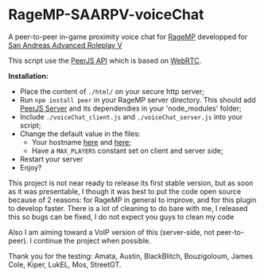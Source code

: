 # RageMP-SAARPV-voiceChat
A peer-to-peer in-game proximity voice chat for [RageMP](https://rage.mp/) developped for [San Andreas Advanced Roleplay V](https://v.sa-arp.net/)

This script use the [PeerJS API](https://github.com/peers/peerjs) which is based on [WebRTC](https://webrtc.org/).

**Installation:**
 - Place the content of `./html/` on your secure http server;
 - Run `npm install peer` in your RageMP server directory. This should add [PeerJS Server](https://github.com/peers/peerjs-server) and its dependendies in your 'node_modules' folder;
 - Include `./voiceChat_client.js` and `./voiceChat_server.js` into your script;
 - Change the default value in the files:
    - Your hostname [here](https://github.com/rt-2/RageMP-SAARPV-voiceChat/blob/master/html/iframe.html#L42) and [here](https://github.com/rt-2/RageMP-SAARPV-voiceChat/blob/master/voiceChat_client.js#L182);
    - Have a `MAX_PLAYERS` constant set on client and server side;
 - Restart your server
 - Enjoy?

This project is not near ready to release its first stable version, but as soon as it was presentable, I though it was best to put the code open source because of 2 reasons: for RageMP in general to improve, and for this plugin to develop faster.
There is a lot of cleaning to do bare with me, I released this so bugs can be fixed, I do not expect you guys to clean my code

Also I am aiming toward a VoIP version of this (server-side, not peer-to-peer). I continue the project when possible.

Thank you for the testing: Amata, Austin, BlackBlitch, Bouzigoloum, James Cole, Kiper, LukEL, Mos, StreetGT.

